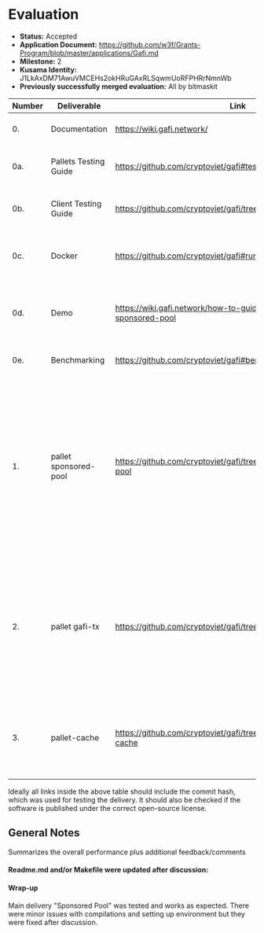# Evaluation

- **Status:** Accepted
- **Application
  Document:** https://github.com/w3f/Grants-Program/blob/master/applications/Gafi.md
- **Milestone:** 2
- **Kusama Identity:** J1LkAxDM71AwuVMCEHs2okHRuGAxRLSqwmUoRFPHRrNmnWb
- **Previously successfully merged evaluation:** All by bitmaskit

| Number | Deliverable           | Link                                                                  | Notes                                                                                                                                                                                                                                 |
| ------ | --------------------- | --------------------------------------------------------------------- | ------------------------------------------------------------------------------------------------------------------------------------------------------------------------------------------------------------------------------------- |
| 0.     | Documentation         | https://wiki.gafi.network/                                            | Everything is well documented.                                                                                                                                                                                                        |
| 0a.    | Pallets Testing Guide | https://github.com/cryptoviet/gafi#test                               | All tests compile and run successfully                                                                                                                                                                                                |
| 0b.    | Client Testing Guide  | https://github.com/cryptoviet/gafi/tree/master/tests                  | The client unit-test. All tests passed successfully.                                                                                                                                                                                  |
| 0c.    | Docker                | https://github.com/cryptoviet/gafi#run-in-docker                      | Running in docker was fixed and works correctly.                                                                                                                                                                                      |
| 0d.    | Demo                  | https://wiki.gafi.network/how-to-guides/how-to-use-sponsored-pool     | Demo Sponsored Pool. Well written and works as expected.                                                                                                                                                                              |
| 0e.    | Benchmarking          | https://github.com/cryptoviet/gafi#benchmarking                       | Benchmarks run successfully                                                                                                                                                                                                           |
| 1.     | pallet sponsored-pool | https://github.com/cryptoviet/gafi/tree/master/pallets/sponsored-pool | One more option for players to participate in Gafi Network, reduce transaction fees and help game projects appeals to their users. [Wiki](https://wiki.gafi.network/learn/sponsored-pool). <br/> Unit tests pass and front-end works. |
| 2.     | pallet gafi-tx        | https://github.com/cryptoviet/gafi/tree/master/pallets/gafi-tx        | Gafi TX is the controller to keep the balance of Gafi Network, distribute fee rewards to the Game creator. [Wiki](https://wiki.gafi.network/learn/gafi-tx) . <br/> Unit tests Pass                                                    |
| 3.     | pallet-cache          | https://github.com/cryptoviet/gafi/tree/master/pallets/pallet-cache   | The Pallet Cache provides functions to store data temporary. <br/> Unit tests pass.                                                                                                                                                   |

Ideally all links inside the above table should include the commit hash,
which was used for testing the delivery. It should also be checked if the
software is published under the correct open-source license.

## General Notes

Summarizes the overall performance plus additional feedback/comments

#### Readme.md and/or Makefile were updated after discussion:

#### Wrap-up

Main delivery "Sponsored Pool" was tested and works as expected. There were minor issues with compilations and setting up environment but they were fixed after discussion.
